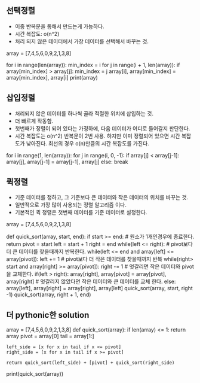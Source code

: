 ## 선택정렬
- 이중 반복문을 통해서 만드는게 가능하다.
- 시간 복잡도: o(n^2)
- 처리 되지 않은 데이터에서 가장 데이터를 선택해서 바꾸는 것.

array = [7,4,5,6,0,9,2,1,3,8]

for i in range(len(array)):
    min_index = i 
    for j in range(i + 1, len(array)):
        if array[min_index] > array[j]:
            min_index = j
    array[i], array[min_index] = array[min_index], array[i]
print(array)  

## 삽입정렬
- 처리되지 않은 데이터를 하나씩 골라 적절한 위치에 삽입하는 것.
- 더 빠르게 작동함. 
- 첫번째가 정렬이 되어 있다는 가정하에, 다음 데이터가 어디로 들어갈지 판단한다. 
- 시간 복잡도는 o(n^2) 반복문이 2번 사용. 하지만 이미 정렬되어 있으면 시간 복잡도가 낮아진다. 최선의 경우 o(n)만큼의 시간 복잡도를 가진다.

for i in range(1, len(array)):
    for j in range(i, 0, -1):
        if array[j] < array[j-1]:
            array[j], array[j-1] = array[j-1], array[j]
        else:
            break

## 퀵정렬

- 기준 데이터를 정하고, 그 기준보다 큰 데이터와 작은 데이터의 위치를 바꾸는 것.
- 일반적으로 가장 많이 사용되는 정렬 알고리즘 이다.
- 기본적인 퀵 정렬은 첫번째 데이터를 기준 데이터로 설정한다.

array = [7,4,5,6,0,9,2,1,3,8]

def quick_sort(array, start, end):
    if start >= end:
        # 원소가 1개인경우에 종료한다.
        return
    pivot = start
    left = start + 1
    right = end
    while(left <= right):
        # pivot보다 더 큰 데이터를 찾을때까지 반복한다.
        while(left <= end and array[left] <= array[pivot]):
            left += 1
        # pivot보다 더 작은 데이터를 찾을때까지 반복
        while(right> start and array[right] >= array[pivot]):
            right -= 1
        # 엇갈리면 작은 데이터와 pivot을 교체한다.
        if(left > right):
            array[right], array[pivot] = array[pivot], array[right]
        # 엇갈리지 않았다면 작은 데이터와 큰 데이터를 교체 한다.
        else:
            array[left], array[right] = array[right], array[left]
    quick_sort(array, start, right -1)
    quick_sort(array, right + 1, end)

## 더 pythonic한 solution
array = [7,4,5,6,0,9,2,1,3,8]
def quick_sort(array):
    if len(array) <= 1:
        return array
    pivot = array[0]
    tail = array[1:]
    
    left_side = [x for x in tail if x <= pivot]
    right_side = [x for x in tail if x >= pivot]
    
    return quick_sort(left_side) + [pivot] + quick_sort(right_side)
print(quick_sort(array))
